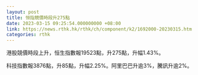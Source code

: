 ```yaml
---
layout: post
title: 恒指競價時段升275點
date: 2023-03-15 09:25:54.000000000 +08:00
link: https://news.rthk.hk/rthk/ch/component/k2/1692000-20230315.htm
categories: rthk
---
```


港股競價時段上升，恒生指數報19523點，升275點，升幅1.43%。

科技指數報3876點，升85點，升幅2.25%。阿里巴巴升逾3%，騰訊升逾2%。
